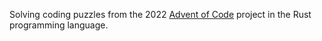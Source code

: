 Solving coding puzzles from the 2022 [Advent of Code](https://adventofcode.com/) project in the Rust programming language.